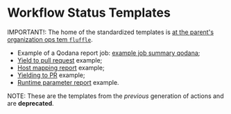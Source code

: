 # Workflow Status Templates

IMPORTANT!: The home of the standardized templates is [at the parent's organization ops tem `fluffle`](https://github.com/Mimis-Gildi/fluffle "fluffle").

- Example of a Qodana report job: [example job summary qodana](example-job-summary-qodana.md);
- [Yield to pull request](template-check-yield.md) example;
- [Host mapping report](template-host-check.md) example;
- [Yielding to PR](template-push-cancelled.md) example;
- [Runtime parameter report](template-push-commited.md) example.

NOTE: These are the templates from the _previous_ generation of actions and are **deprecated**.
